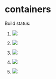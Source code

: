 # containers

Build status:

1. [![](https://github.com/joeybodoia/data_structures/workflows/tests-fibonacci/badge.svg)](https://github.com/joeybodoia/data_structures/actions?query=workflow%3Atests-fibonacci)
1. [![](https://github.com/joeybodoia/data_structures/workflows/tests-range/badge.svg)](https://github.com/joeybodoia/data_structures/actions?query=workflow%3Atests-range)
1. [![](https://github.com/joeybodoia/data_structures/workflows/tests-BST/badge.svg)](https://github.com/joeybodoia/data_structures/actions?query=workflow%3Atests-BST)
1. [![](https://github.com/joeybodoia/data_structures/workflows/tests-BinaryTree/badge.svg)](https://github.com/joeybodoia/data_structures/actions?query=workflow%3Atests-BinaryTree)

1. [![](https://github.com/joeybodoia/data_structures/workflows/tests-AVLTree/badge.svg)](https://github.com/joeybodoia/data_structures/actions?query=workflow%3Atests-AVLTree)





